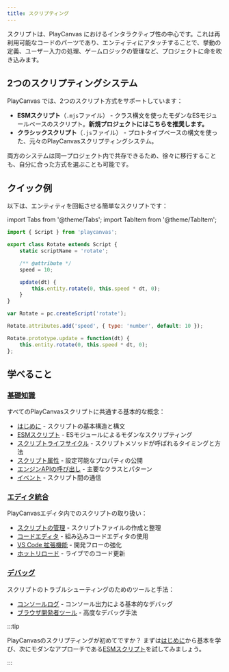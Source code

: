 ```yaml
---
title: スクリプティング
---
```


スクリプトは、PlayCanvas におけるインタラクティブ性の中心です。これは再利用可能なコードのパーツであり、エンティティにアタッチすることで、挙動の定義、ユーザー入力の処理、ゲームロジックの管理など、プロジェクトに命を吹き込みます。

## 2つのスクリプティングシステム

PlayCanvas では、2つのスクリプト方式をサポートしています：

* **ESMスクリプト**（`.mjs`ファイル） - クラス構文を使ったモダンなESモジュールベースのスクリプト。**新規プロジェクトにはこちらを推奨します。**
* **クラシックスクリプト**（`.js`ファイル） - プロトタイプベースの構文を使った、元々のPlayCanvasスクリプティングシステム。

両方のシステムは同一プロジェクト内で共存できるため、徐々に移行することも、自分に合った方式を選ぶことも可能です。

## クイック例

以下は、エンティティを回転させる簡単なスクリプトです：

import Tabs from '@theme/Tabs';
import TabItem from '@theme/TabItem';

<Tabs defaultValue="esm" groupId='script-code'>
<TabItem value="esm" label="ESM (Recommended)">

```javascript
import { Script } from 'playcanvas';

export class Rotate extends Script {
    static scriptName = 'rotate';

    /** @attribute */
    speed = 10;

    update(dt) {
        this.entity.rotate(0, this.speed * dt, 0);
    }
}
```

</TabItem>
<TabItem value="classic" label="Classic">

```javascript
var Rotate = pc.createScript('rotate');

Rotate.attributes.add('speed', { type: 'number', default: 10 });

Rotate.prototype.update = function(dt) {
    this.entity.rotate(0, this.speed * dt, 0);
};
```

</TabItem>
</Tabs>

## 学べること

### [基礎知識](./fundamentals/index.md)

すべてのPlayCanvasスクリプトに共通する基本的な概念：

* [はじめに](./fundamentals/getting-started.md) - スクリプトの基本構造と構文
* [ESMスクリプト](./fundamentals/esm-scripts.md) - ESモジュールによるモダンなスクリプティング
* [スクリプトライフサイクル](./fundamentals/script-lifecycle.md) - スクリプトメソッドが呼ばれるタイミングと方法
* [スクリプト属性](./fundamentals/script-attributes/index.md) - 設定可能なプロパティの公開
* [エンジンAPIの呼び出し](./fundamentals/engine-api.md) - 主要なクラスとパターン
* [イベント](./fundamentals/events.md) - スクリプト間の通信

### [エディタ統合](./editor-users/index.md)

PlayCanvasエディタ内でのスクリプトの取り扱い：

* [スクリプトの管理](./editor-users/managing-scripts.md) - スクリプトファイルの作成と整理
* [コードエディタ](./editor-users/code-editor.md) - 組み込みコードエディタの使用
* [VS Code 拡張機能](./editor-users/vscode-extension.md) - 開発フローの強化
* [ホットリロード](./editor-users/hot-reloading.md) - ライブでのコード更新

### [デバッグ](./debugging/index.md)

スクリプトのトラブルシューティングのためのツールと手法：

* [コンソールログ](./debugging/console-logging.md) - コンソール出力による基本的なデバッグ
* [ブラウザ開発者ツール](./debugging/browser-dev-tools.md) - 高度なデバッグ手法

:::tip

PlayCanvasのスクリプティングが初めてですか？ まずは[はじめに](./fundamentals/getting-started.md)から基本を学び、次にモダンなアプローチである[ESMスクリプト](./fundamentals/esm-scripts.md)を試してみましょう。

:::
